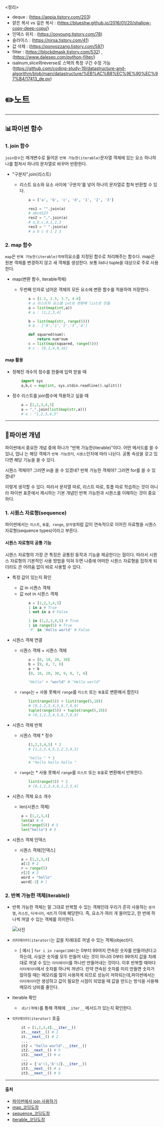 <정리>
* deque : (https://appia.tistory.com/203)
* 얕은 복사 vs 깊은 복사 : (https://blueshw.github.io/2016/01/20/shallow-copy-deep-copy/)
* 인덱스 위치 : (https://ooyoung.tistory.com/78)
* 슬라이스 : (https://nirsa.tistory.com/41)
* 값 삭제 : (https://ponyozzang.tistory.com/587)
* filter : (https://blockdmask.tistory.com/532) , (https://www.daleseo.com/python-filter/)
* isalnum,slice와reverse로 스택의 특정 구간 수정 가능(https://github.com/coding-study-19/datastructure-and-algorithm/blob/main/datastructure/%EB%AC%B8%EC%9E%90%EC%97%B4/17413_de.py)
# ✏️노트
---
## 📊파이썬 함수

### 1. join 함수
```join함수```는 매개변수로 들어온 ```반복 가능한(iterable)```문자열 객체에 있는 요소 하나하나를 합쳐서 하나의 문자열로 바꾸어 반환한다.
* "구분자".join(리스트)
  
  * 리스트 요소와 요소 사이에 '구분자'를 넣어 하나의 문자열로 합쳐 반환할 수 있다.
    ```python
        a = ['a', 'b', 'c', 'd', '1', '2', '3']

        res1 = "".join(a)
        # abcd123
        res2 = ",".join(a)
        # a,b,c,d,1,2,3
        res3 = " ".join(a)
        # a b c d 1 2 3
     ```


### 2. map 함수
```map```은 ```반복 가능한(iterable)객체```의요소를 지정된 함수로 처리해주는 함수다. map은 원본 객체를 변경하지 않고 새 객체를 생성한다. 보통 list나 tuple을 대상으로 주로 사용한다.
* map(변환 함수, iterable객체)
  
  * 두번째 인자로 넘어온 객체의 모든 요소에 변환 함수를 적용하여 저장한다.
    ```python
        a = [1.2, 2.5, 3.7, 4.6]
        # a 리스트의 요소를 int로 변환해 list로 만듦
        a = list(map(int,a))
        # a : [1,2,3,4]

        b = list(map(str, range(5)))
        # b : ['0','1','2','3','4']

        def squared(num):
            return num*num
        c = list(map(squared, range(5)))
        # c : [0,1,4,9,16]
    ```
#### map 활용

* 정해진 개수의 정수를 한줄에 입력 받을 때
    ```python
        import sys
        a,b,c = map(int, sys.stdin.readline().split())
    ```
* 정수 리스트를 join함수에 적용하고 싶을 때
    ```python
        a = [1,2,3,4,5]
        a = ",".join(list(map(str,a)))
        # a : "1,2,3,4,5"
    ```
---
## 📌파이썬 개념
파이썬에서 중요한 개념 중에 하나가 "반복 가능한(iterable)"이다.
 어떤 메서드를 쓸 수 있냐, 업냐 는 해당 객체가 ```반복 가능한지```, ```시퀀스```인지에 따라 나뉜다. 공통 속성을 갖고 있다면 해당 기능을 쓸 수 있다.

시퀀스 객체야? 그러면 in을 쓸 수 있겠네?
반복 가능한 객체야? 그러면 for를 쓸 수 있겠네?

이렇게 생각할 수 있다. 따라서 문자열 따로, 리스트 따로, 튜플 따로 학습하는 것이 아니라 파이썬 표준에서 제시하는 기본 개념인 반복 가능한과 시퀀스를 이해하는 것이 중요하다.

### 1. 시퀀스 자료형(sequence)

파이썬에서는 ```리스트```, ```튜플```,``` range```, ```문자열```처럼 값이 연속적으로 이어진 자료형을 시퀀스 자료형(sequence types)이라고 부른다.

#### 시퀀스 자료형의 공통 기능   

시퀀스 자료형의 가장 큰 특징은 공통된 동작과 기능을 제공한다는 점이다. 따라서 시퀀스 자료형의 기본적인 사용 방법을 익혀 두면 나중에 어떠한 시퀀스 자료형을 접하게 되더라도 큰 어려움 없이 바로 사용할 수 있다.

* 특정 값이 있는지 확인
  * 값 in 시퀀스 객체
  * 값 not in 시퀀스 객체
    ```python
        a = [1,2,3,4,5]
        1 in a # True
        1 not in a # False

        1 in (1,2,3,4,5) # True
        1 in range(5) # True
        'P' in 'Hello world' # False
    ```
  
* 시퀀스 객체 연결
  * 시퀀스 객체 + 시퀀스 객체
    ```python
        a = [0, 10, 20, 30] 
        b = [9, 8, 7, 6]
        a + b
        [0, 10, 20, 30, 9, 8, 7, 6]

        "Hello" + "world" # "Hello world"
    ```
  * ```range```는 + 사용 못해서 ```range```를 ```리스트``` 또는 ```튜플```로 변환해서 합친다   
    ```python
        list(range(5)) + list(range(5,10))
        # [0,1,2,3,4,5,6,7,8,9]
        tuple(range(5)) + tuple(range(5,10))
        # (0,1,2,3,4,5,6,7,8,9)
    ```
* 시퀀스 객체 반복
  * 시퀀스 객체 * 정수
    ```python
        [1,2,3,4,5] * 2
        # [1,2,3,4,5,1,2,3,4,5]

        "hello " * 3
        # "hello hello hello "
    ```
  * ```range```는 * 사용 못해서 ```range```를 ```리스트``` 또는 ```튜플```로 변환해서 반복한다.
    ```python
        list(range(5)) * 2
        # [0,1,2,3,4,0,1,2,3,4]
    ``` 
* 시퀀스 객체 요소 개수
    * len(시퀀스 객체)
    ```python
        a = [1,2,3,4]
        len(a) # 4
        len(range(5)) # 5
        len("hello") # 5
    ```
* 시퀀스 객체 인덱스
    * 시퀀스 객체[인덱스]
    ```python
        a = [1,2,3,4]
        a[1] # 2
        r = range(5)
        r[2] # 2
        word = "hello"
        word[-3] # l
    ```
### 2. 반복 가능한 객체(iterable))

*  반복 가능한 객체는 말 그대로 반복할 수 있는 객체인데 우리가 흔히 사용하는 ```문자열```, ```리스트```, ```딕셔너리```, ```세트```가 이에 해당한다. 즉, 요소가 여러 개 들어있고, 한 번에 하나씩 꺼낼 수 있는 객체를 의미한다.
  
    ![사진](https://dojang.io/pluginfile.php/13952/mod_page/content/3/039002.png)
* ```이터레이터(iterator)```는 값을 차례대로 꺼낼 수 있는 객체(object)다. 

  * [ 예시 ] ```for i in range(100)```는 0부터 99까지 연속된 숫자를 만들어낸다고 하는데, 사실은 숫자를 모두 만들어 내는 것이 아니라 0부터 99까지 값을 차례대로 꺼낼 수 있는 ```이터레이터```를 하나만 만들어내는 것이다. 이후 반복할 때마다 ```이터레이터```에서 숫자를 하나씩 꺼낸다. 만약 연속된 숫자를 미리 만들면 숫자가 많아질 때는 메모리를 많이 사용하게 되므로 성능이 저하되는데,파이썬에서는 ```이터레이터```만 생성하고 값이 필요한 시점이 되었을 때 값을 만드는 방식을 사용해 메모리 낭비를 줄인다.
*  iterable 확인
   * ``` dir(객체)```를 통해 객체에 ```__iter__``` 메서드가 있는지 확인한다.
* ```이터레이터(iterator)``` 호출
    ```python
        it = [1,2,3,4].__iter__()
        it.__next__() # 1
        it.__next__() # 2
        ...
        it2 = "hello world".__iter__()
        it2.__next__() # h
        it2.__next__() # e
        ...
        it2 = {'a':1,'b':2}.__iter__()
        it3.__next__() # a
        it3.__next__() # b
    ```

---
#### 출처
- [파이썬에서 join 사용하기](https://blockdmask.tistory.com/468)
- [map_코딩도장](https://dojang.io/mod/page/view.php?id=2286)
- [sequence_코딩도장](https://dojang.io/mod/page/view.php?id=2205)
- [iterable_코딩도장](https://dojang.io/mod/page/view.php?id=2405)